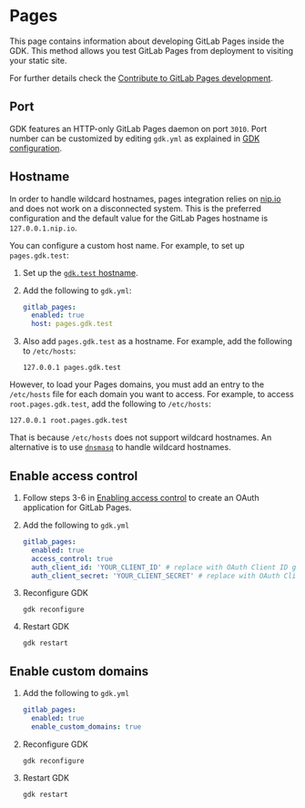 # Pages

This page contains information about developing GitLab Pages inside the GDK. This method allows you test GitLab Pages from deployment to visiting your static site.

For further details check the [Contribute to GitLab Pages development](https://docs.gitlab.com/ee/development/pages/).

## Port

GDK features an HTTP-only GitLab Pages daemon on port `3010`.
Port number can be customized by editing `gdk.yml` as explained in
[GDK configuration](../configuration.md#gdkyml).

## Hostname

In order to handle wildcard hostnames, pages integration relies on
[nip.io](https://nip.io) and does not work on a disconnected system.
This is the preferred configuration and the default value for the
GitLab Pages hostname is `127.0.0.1.nip.io`.

You can configure a custom host name. For example, to set up `pages.gdk.test`:

1. Set up the [`gdk.test` hostname](local_network.md).
1. Add the following to `gdk.yml`:

   ```yaml
   gitlab_pages:
     enabled: true
     host: pages.gdk.test
   ```

1. Also add `pages.gdk.test` as a hostname. For example, add the following to `/etc/hosts`:

   ```plaintext
   127.0.0.1 pages.gdk.test
   ```

However, to load your Pages domains, you must add an entry to the `/etc/hosts` file for
each domain you want to access. For example, to access `root.pages.gdk.test`, add the
following to `/etc/hosts`:

```plaintext
127.0.0.1 root.pages.gdk.test
```

That is because `/etc/hosts` does not support wildcard hostnames.
An alternative is to use [`dnsmasq`](https://wiki.debian.org/dnsmasq)
to handle wildcard hostnames.

## Enable access control

1. Follow steps 3-6 in [Enabling access control](https://docs.gitlab.com/ee/development/pages/#enabling-access-control)
to create an OAuth application for GitLab Pages.

1. Add the following to `gdk.yml`

   ```yaml
   gitlab_pages:
     enabled: true
     access_control: true
     auth_client_id: 'YOUR_CLIENT_ID' # replace with OAuth Client ID generated above
     auth_client_secret: 'YOUR_CLIENT_SECRET' # replace with OAuth Client Secret generated above
   ```

1. Reconfigure GDK

   ```shell
   gdk reconfigure
   ```

1. Restart GDK

   ```shell
   gdk restart
   ```

## Enable custom domains

1. Add the following to `gdk.yml`

   ```yaml
   gitlab_pages:
     enabled: true
     enable_custom_domains: true
   ```

1. Reconfigure GDK

   ```shell
   gdk reconfigure
   ```

1. Restart GDK

   ```shell
   gdk restart
   ```
